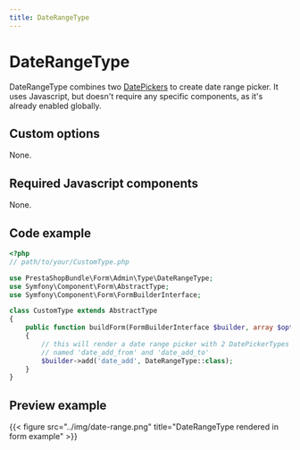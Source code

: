 ```yaml
---
title: DateRangeType
---
```


# DateRangeType

DateRangeType combines two [DatePickers](../date-picker) to create date range picker. It uses Javascript,
but doesn't require any specific components, as it's already enabled globally.

## Custom options

None.

## Required Javascript components

None.

## Code example

```php
<?php
// path/to/your/CustomType.php

use PrestaShopBundle\Form\Admin\Type\DateRangeType;
use Symfony\Component\Form\AbstractType;
use Symfony\Component\Form\FormBuilderInterface;

class CustomType extends AbstractType
{
    public function buildForm(FormBuilderInterface $builder, array $options)
    {
        // this will render a date range picker with 2 DatePickerTypes
        // named 'date_add_from' and 'date_add_to'
        $builder->add('date_add', DateRangeType::class);
    }
}
```

## Preview example

{{< figure src="../img/date-range.png" title="DateRangeType rendered in form example" >}}
